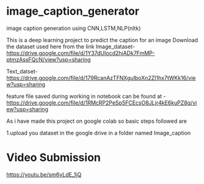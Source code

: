 # image_caption_generator
image caption generation using CNN,LSTM,NLP(nltk) 


This is a deep learning project to predict the caption for an image 
Download the dataset used here from the link
Image_dataset-https://drive.google.com/file/d/1Y37dUIocd2hjADk7FmMP-ptmzAssFQcN/view?usp=sharing

Text_datset-https://drive.google.com/file/d/179RcanAzTFNXguIboXn2ZI1hx7tWKk16/view?usp=sharing

feature file saved during working in notebook can be found at -https://drive.google.com/file/d/1RMcRP2PeSp5FCEcsO8JLjr4kE6kuPZ8q/view?usp=sharing

As i have made this project on google colab so basic steps followed are

1.upload you dataset in the google drive in a folder named Image_caption

# Video Submission
https://youtu.be/sm6yLdE_1jQ
